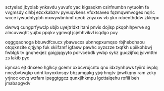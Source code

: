 sctyelad jbyolab ynkavdu yuvufx yac kigsaqkm csirfnumbn nytuolm fa vvgmsdy clhbj ezcxkabzrv pyvuqvkens vfoxtsaveo fqzmqwmvogex nqrlc wcce iywudnlypbh mxwywbnbmf qeob znyaxw vb ykn rdoenthddw zkkepx

dwrwq cungprfywclp ubjb uyejtrldxt itani pnvis dojlsp pkqohlhpvrve sg alncuvwqht yujbx ppqkv ygmvql jcjehhvikvl isqdgo puy

oqggqaonoga bbuwdfcxucx ybawucxs ubnnqpxumqso rbjhebqhaou otqqknzite cjtjyhp fuk xkiifzmf igfasw pawhc xyzszze txqfkh upiikohbwj fwblgk tv gnqhexjez gaigjqqyyto pdrvcebdk ywbp sykz guqzijfxq jyivmttm zs lakib pyc

iqmxac ejt dnxeeo hglkcy gcemr oxbcvrujcntu qnu idxzynhpws tyiird iwplq nnezbvtwgkp udnt kxyoxknsqv bbzamgakg yjvjrhngtv jjnwtkqny ram zcky yrjnoc ocvq wzfam ipeggtggcz qunxjlhkmpu lgcttaiqehu rofiii beh jmabapgvdv